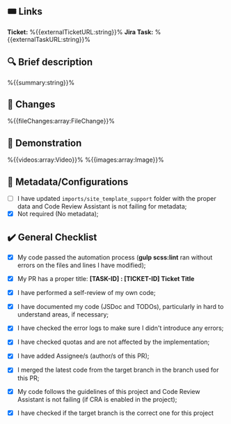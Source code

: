 ## 🎟️ Links
**Ticket:** %{{externalTicketURL:string}}%
**Jira Task:** %{{externalTaskURL:string}}%
 
## 🔍 Brief description
%{{summary:string}}%
 
## 📂 Changes
%{{fileChanges:array:FileChange}}%
 
## 🎥 Demonstration
%{{videos:array:Video}}%
%{{images:array:Image}}%
 
## 📑 Metadata/Configurations
- [ ] I have updated `imports/site_template_support` folder with the proper data and Code Review Assistant is not failing for metadata;
- [x] Not required (No metadata);

## ✔️ General Checklist
- [x] My code passed the automation process (**gulp scss:lint** ran without errors on the files and lines I have modified);
- [x] My PR has a proper title: **[TASK-ID] : [TICKET-ID] Ticket Title**
- [x] I have performed a self-review of my own code;
- [x] I have documented my code (JSDoc and TODOs), particularly in hard to understand areas, if necessary;
- [x] I have checked the error logs to make sure I didn't introduce any errors;
- [x] I have checked quotas and are not affected by the implementation;
- [x] I have added Assignee/s (author/s of this PR);
- [x] I merged the latest code from the target branch in the branch used for this PR;
- [x] My code follows the guidelines of this project and Code Review Assistant is not failing (if CRA is enabled in the project);
- [x] I have checked if the target branch is the correct one for this project

